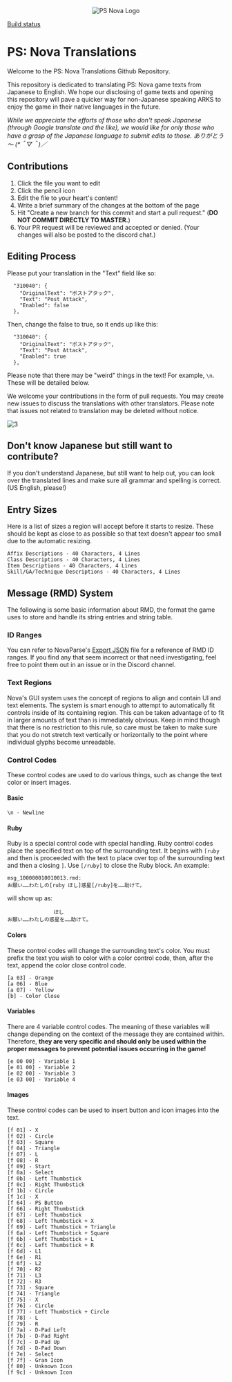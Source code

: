 [3]: https://github.com/Arks-Layer/PSO2JPTranslations/blob/master/resources/rightmeow.png

<p align="center">
  <img src="https://github.com/Arks-Layer/PSNovaTranslations/blob/master/resources/Phantasy-Star-Nova-Logo.png" alt="PS Nova Logo"/>
</p>

[Build status](https://travis-ci.org/Arks-Layer/PSNovaTranslations.svg?branch=master)

# PS: Nova Translations

Welcome to the PS: Nova Translations Github Repository.

This repository is dedicated to translating PS: Nova game texts from Japanese to English. We hope our disclosing of game texts and opening this repository will pave a quicker way for non-Japanese speaking ARKS to enjoy the game in their native languages in the future.

<i>While we appreciate the efforts of those who don't speak Japanese (through Google translate and the like), we would like for only those who have a grasp of the Japanese language to submit edits to those. ありがとう～ (*＾▽＾)／</i>

## Contributions

1. Click the file you want to edit
2. Click the pencil icon
3. Edit the file to your heart's content!
4. Write a brief summary of the changes at the bottom of the page
5. Hit "Create a new branch for this commit and start a pull request." (<b>DO NOT COMMIT DIRECTLY TO MASTER.</b>)
6. Your PR request will be reviewed and accepted or denied. (Your changes will also be posted to the discord chat.)

## Editing Process

Please put your translation in the "Text" field like so:
  
```
  "310040": {
    "OriginalText": "ポストアタック",
    "Text": "Post Attack",
    "Enabled": false
  },
```

Then, change the false to true, so it ends up like this:

```
  "310040": {
    "OriginalText": "ポストアタック",
    "Text": "Post Attack",
    "Enabled": true
  },
```

Please note that there may be "weird" things in the text! For example, `\n`. These will be detailed below.

We welcome your contributions in the form of pull requests. You may create new issues to discuss the translations with other translators. Please note that issues not related to translation may be deleted without notice.

![3]

## Don't know Japanese but still want to contribute?

If you don't understand Japanese, but still want to help out, you can look over the translated lines and make sure all grammar and spelling is correct. (US English, please!)

## Entry Sizes

Here is a list of sizes a region will accept before it starts to resize. These should be kept as close to as possible so that text doesn't appear too small due to the automatic resizing.

```
Affix Descriptions - 40 Characters, 4 Lines
Class Descriptions - 40 Characters, 4 Lines
Item Descriptions - 40 Characters, 4 Lines
Skill/GA/Technique Descriptions - 40 Characters, 4 Lines
```

## Message (RMD) System

The following is some basic information about RMD, the format the game uses to store and handle its string entries and string table.

### ID Ranges

You can refer to NovaParse's [Export JSON](https://github.com/Arks-Layer/Nova-Tools/blob/master/NovaParse/Export.json) file for a reference of RMD ID ranges. If you find any that seem incorrect or that need investigating, feel free to point them out in an issue or in the Discord channel.

### Text Regions

Nova's GUI system uses the concept of regions to align and contain UI and text elements. The system is smart enough to attempt to automatically fit controls inside of its containing region. This can be taken advantage of to fit in larger amounts of text than is immediately obvious. Keep in mind though that there is no restriction to this rule, so care must be taken to make sure that you do not stretch text vertically or horizontally to the point where individual glyphs become unreadable.

### Control Codes

These control codes are used to do various things, such as change the text color or insert images.

#### Basic

```
\n - Newline
```

#### Ruby

Ruby is a special control code with special handling. Ruby control codes place the specified text on top of the surrounding text. It begins with `[ruby ` and then is proceeded with the text to place over top of the surrounding text and then a closing `]`. Use `[/ruby]` to close the Ruby block. An example:

```
msg_100000010010013.rmd:
お願い……わたしの[ruby ほし]惑星[/ruby]を……助けて。
```

will show up as:

```
               ほし
お願い……わたしの惑星を……助けて。
```

#### Colors

These control codes will change the surrounding text's color. You must prefix the text you wish to color with a color control code, then, after the text, append the color close control code.

```
[a 03] - Orange
[a 06] - Blue
[a 07] - Yellow
[b] - Color Close
```

#### Variables

There are 4 variable control codes. The meaning of these variables will change depending on the context of the message they are contained within. Therefore, <b>they are very specific and should only be used within the proper messages to prevent potential issues occurring in the game!</b>

```
[e 00 00] - Variable 1
[e 01 00] - Variable 2
[e 02 00] - Variable 3
[e 03 00] - Variable 4
```

#### Images

These control codes can be used to insert button and icon images into the text.

```
[f 01] - X
[f 02] - Circle
[f 03] - Square
[f 04] - Triangle
[f 07] - L
[f 08] - R
[f 09] - Start
[f 0a] - Select
[f 0b] - Left Thumbstick
[f 0c] - Right Thumbstick
[f 1b] - Circle
[f 1c] - X
[f 64] - PS Button
[f 66] - Right Thumbstick
[f 67] - Left Thumbstick
[f 68] - Left Thumbstick + X
[f 69] - Left Thumbstick + Triangle
[f 6a] - Left Thumbstick + Square
[f 6b] - Left Thumbstick + L
[f 6c] - Left Thumbstick + R
[f 6d] - L1
[f 6e] - R1
[f 6f] - L2
[f 70] - R2
[f 71] - L3
[f 72] - R3
[f 73] - Square
[f 74] - Triangle
[f 75] - X
[f 76] - Circle
[f 77] - Left Thumbstick + Circle
[f 78] - L
[f 79] - R
[f 7a] - D-Pad Left
[f 7b] - D-Pad Right
[f 7c] - D-Pad Up
[f 7d] - D-Pad Down
[f 7e] - Select
[f 7f] - Gran Icon
[f 80] - Unknown Icon
[f 9c] - Unknown Icon
```
